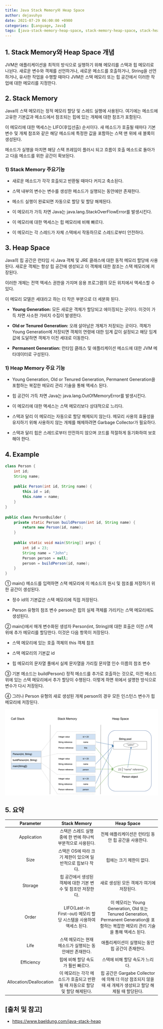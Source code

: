 ```yaml
---
title: Java Stack Memory와 Heap Space
author: dejavuhyo
date: 2021-07-29 06:00:00 +0900
categories: [Language, Java]
tags: [java-stack-memory-heap-space, stack-memory-heap-space, stack-heap, stack, heap]
---
```


## 1. Stack Memory와 Heap Space 개념
JVM은 애플리케이션을 최적의 방식으로 실행하기 위해 메모리를 스택과 힙 메모리로 나뉜다. 새로운 변수와 객체를 선언하거나, 새로운 메소드를 호출하거나, String을 선언하거나, 유사한 작업을 수행할 때마다 JVM은 스택 메모리 또는 힙 공간에서 이러한 작업에 대한 메모리를 지정한다.

## 2. Stack Memory
Java의 스택 메모리는 정적 메모리 할당 및 스레드 실행에 사용된다. 여기에는 메소드에 고유한 기본값과 메소드에서 참조되는 힙에 있는 개체에 대한 참조가 포함된다.

이 메모리에 대한 액세스는 LIFO(후입선출) 순서이다. 새 메소드가 호출될 때마다 기본 변수 및 개체 참조와 같은 해당 메소드에 특정한 값을 포함하는 스택 맨 위에 새 블록이 생성된다.

메소드가 실행을 마치면 해당 스택 프레임이 플러시 되고 흐름이 호출 메소드로 돌아가고 다음 메소드를 위한 공간이 확보된다.

### 1) Stack Memory 주요기능

* 새로운 메소드가 각각 호출되고 반환될 때마다 커지고 축소된다.

* 스택 내부의 변수는 변수를 생성한 메소드가 실행되는 동안에만 존재한다.

* 메소드 실행이 완료되면 자동으로 할당 및 할당 해제된다.

* 이 메모리가 가득 차면 Java는 java.lang.StackOverFlowError를 발생시킨다.

* 이 메모리에 대한 액세스는 힙 메모리에 비해 빠르다.

* 이 메모리는 각 스레드가 자체 스택에서 작동하므로 스레드로부터 안전하다.

## 3. Heap Space
Java의 힙 공간은 런타임 시 Java 객체 및 JRE 클래스에 대한 동적 메모리 할당에 사용된다. 새로운 객체는 항상 힙 공간에 생성되고 이 객체에 대한 참조는 스택 메모리에 저장된다.

이러한 개체는 전역 액세스 권한을 가지며 응용 프로그램의 모든 위치에서 액세스할 수 있다.

이 메모리 모델은 세대라고 하는 더 작은 부분으로 더 세분화 된다.

* **Young Generation:** 모든 새로운 객체가 할당되고 에이징되는 곳이다. 이것이 가득 차면 사소한 가비지 수집이 발생한다.

* **Old or Tenured Generation:** 오래 살아남은 개체가 저장되는 곳이다. 객체가 Young Generation에 저장되면 객체의 연령에 대한 임계 값이 설정되고 해당 임계 값에 도달하면 객체가 이전 세대로 이동한다.

* **Permanent Generation:** 런타임 클래스 및 애플리케이션 메소드에 대한 JVM 메타데이터로 구성된다.

### 1) Heap Memory 주요 기능
 
* Young Generation, Old or Tenured Generation, Permanent Generation을 포함하는 복잡한 메모리 관리 기술을 통해 액세스 된다.

* 힙 공간이 가득 차면 Java는  java.lang.OutOfMemoryError를 발생시킨다.

* 이 메모리에 대한 액세스는 스택 메모리보다 상대적으로 느리다.

* 스택과 달리 이 메모리는 자동으로 할당 해제되지 않는다. 메모리 사용의 효율성을 유지하기 위해 사용하지 않는 개체를 해제하려면 Garbage Collector가 필요하다.

* 스택과 달리 힙은 스레드로부터 안전하지 않으며 코드를 적절하게 동기화하여 보호해야 한다.

## 4. Example

```java
class Person {
    int id;
    String name;

    public Person(int id, String name) {
        this.id = id;
        this.name = name;
    }
}

public class PersonBuilder {
    private static Person buildPerson(int id, String name) {
        return new Person(id, name);
    }

    public static void main(String[] args) {
        int id = 23;
        String name = "John";
        Person person = null;
        person = buildPerson(id, name);
    }
}
```

① main() 메소드를 입력하면 스택 메모리에 이 메소드의 원시 및 참조를 저장하기 위한 공간이 생성된다.

* 정수 id의 기본값은 스택 메모리에 직접 저장된다.

* Person 유형의 참조 변수 person은 힙의 실제 객체를 가리키는 스택 메모리에도 생성된다.

② main()에서 매개 변수화된 생성자 Person(int, String)에 대한 호출은 이전 스택 위에 추가 메모리를 할당한다. 이것은 다음 항목이 저장된다.

* 스택 메모리에 있는 호출 객체의 this 객체 참조

* 스택 메모리의 기본값 id

* 힙 메모리의 문자열 풀에서 실제 문자열을 가리킬 문자열 인수 이름의 참조 변수

③ 기본 메소드는 buildPerson() 정적 메소드를 추가로 호출하는 것으로, 이전 메소드 위에 있는 스택 메모리에서 추가 할당이 수행된다. 이렇게 하면 위에서 설명한 방식으로 변수가 다시 저장된다.

④ 그러나 Person 유형의 새로 생성된 개체 person의 경우 모든 인스턴스 변수가 힙 메모리에 저장된다.

![heap-stack-diagram](/assets/img/2021-07-29-java-stack-heap/heap-stack-diagram.png)

## 5. 요약

| Parameter | Stack Memory | Heap Space |
|:-----:|:-----:|:-----:|
| Application | 스택은 스레드 실행 중에 한 번에 하나씩 부분적으로 사용된다. | 전체 애플리케이션은 런타임 동안 힙 공간을 사용한다. |
| Size | 스택은 OS에 따라 크기 제한이 있으며 일반적으로 힙보다 작다. | 힙에는 크기 제한이 없다. |
| Storage | 힙 공간에서 생성된 객체에 대한 기본 변수 및 참조만 저장한다. | 새로 생성된 모든 객체가 여기에 저장된다. |
| Order | LIFO(Last-in First-out) 메모리 할당 시스템을 사용하여 액세스 된다. | 이 메모리는 Young Generation, Old 또는 Tenured Generation, Permanent Generation을 포함하는 복잡한 메모리 관리 기술을 통해 액세스 된다. |
| Life | 스택 메모리는 현재 메소드가 실행되는 동안에만 존재한다. | 애플리케이션이 실행되는 동안 힙 공간이 존재한다. |
| Efficiency | 힙에 비해 할당 속도가 훨씬 빠르다. | 스택에 비해 할당 속도가 느리다. |
| Allocation/Deallocation | 이 메모리는 각각 메소드가 호출되고 반환될 때 자동으로 할당 및 할당 해제된다. | 힙 공간은 Gargabe Collector에 의해 더 이상 참조되지 않을 때 새 개체가 생성되고 할당 해제될 때 할당된다. |

## [출처 및 참고]
* <https://www.baeldung.com/java-stack-heap>
